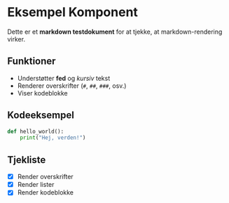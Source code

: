 # Eksempel Komponent

Dette er et **markdown testdokument** for at tjekke, at markdown-rendering virker.

## Funktioner

- Understøtter **fed** og *kursiv* tekst
- Renderer overskrifter (`#`, `##`, `###`, osv.)
- Viser kodeblokke

## Kodeeksempel

```python
def hello_world():
    print("Hej, verden!")
```

## Tjekliste

- [x] Render overskrifter
- [x] Render lister
- [x] Render kodeblokke
